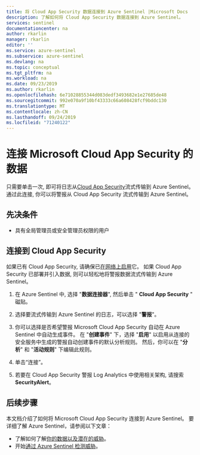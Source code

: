 ```yaml
---
title: 将 Cloud App Security 数据连接到 Azure Sentinel |Microsoft Docs
description: 了解如何将 Cloud App Security 数据连接到 Azure Sentinel。
services: sentinel
documentationcenter: na
author: rkarlin
manager: rkarlin
editor: ''
ms.service: azure-sentinel
ms.subservice: azure-sentinel
ms.devlang: na
ms.topic: conceptual
ms.tgt_pltfrm: na
ms.workload: na
ms.date: 09/23/2019
ms.author: rkarlin
ms.openlocfilehash: 6e71028855344d083dedf3493682e1e27685de48
ms.sourcegitcommit: 992e070a9f10bf43333c66a608428fcf9bddc130
ms.translationtype: MT
ms.contentlocale: zh-CN
ms.lasthandoff: 09/24/2019
ms.locfileid: "71240122"
---
```

# <a name="connect-data-from-microsoft-cloud-app-security"></a>连接 Microsoft Cloud App Security 的数据 



只需要单击一次, 即可将日志从[Cloud App Security](https://docs.microsoft.com/cloud-app-security/what-is-cloud-app-security)流式传输到 Azure Sentinel。 通过此连接, 你可以将警报从 Cloud App Security 流式传输到 Azure Sentinel。 

## <a name="prerequisites"></a>先决条件

- 具有全局管理员或安全管理员权限的用户

## <a name="connect-to-cloud-app-security"></a>连接到 Cloud App Security

如果已有 Cloud App Security, 请确保已[在网络上启用](https://docs.microsoft.com/cloud-app-security/getting-started-with-cloud-app-security)它。
如果 Cloud App Security 已部署并引入数据, 则可以轻松地将警报数据流式传输到 Azure Sentinel。


1. 在 Azure Sentinel 中, 选择 "**数据连接器**", 然后单击 " **Cloud App Security** " 磁贴。

1. 选择要流式传输到 Azure Sentinel 的日志，可以选择 "**警报**"。 

1. 你可以选择是否希望警报 Microsoft Cloud App Security 自动在 Azure Sentinel 中自动生成事件。 在 "**创建事件**" 下，选择 "**启用**" 以启用从连接的安全服务中生成的警报自动创建事件的默认分析规则。 然后，你可以在 "**分析**" 和 "**活动规则**" 下编辑此规则。

1. 单击“连接”。

1. 若要在 Cloud App Security 警报 Log Analytics 中使用相关架构, 请搜索**SecurityAlert**。




## <a name="next-steps"></a>后续步骤
本文档介绍了如何将 Microsoft Cloud App Security 连接到 Azure Sentinel。 要详细了解 Azure Sentinel，请参阅以下文章：
- 了解如何了解[你的数据以及潜在的威胁](quickstart-get-visibility.md)。
- 开始[通过 Azure Sentinel 检测威胁](tutorial-detect-threats-built-in.md)。
